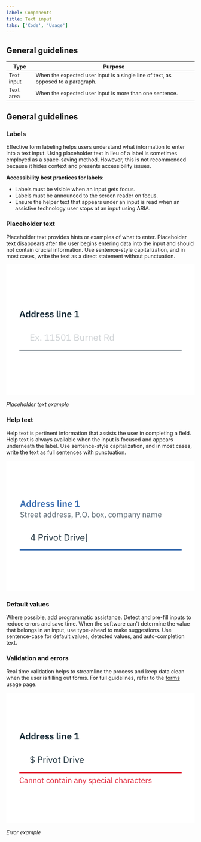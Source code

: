 ```yaml
---
label: Components
title: Text input
tabs: ['Code', 'Usage']
---
```


## General guidelines

| Type       | Purpose                                                                                    |
| ---------- | ------------------------------------------------------------------------------------------ |
| Text input | When the expected user input is a single line of text, as opposed to a paragraph. |
| Text area  | When the expected user input is more than one sentence.                              |

## General guidelines

### Labels

Effective form labeling helps users understand what information to enter into a text input. Using placeholder text in lieu of a label is sometimes employed as a space-saving method. However, this is not recommended because it hides context and presents accessibility issues.

**Accessibility best practices for labels:**

- Labels must be visible when an input gets focus.
- Labels must be announced to the screen reader on focus.
- Ensure the helper text that appears under an input is read when an assistive technology user stops at an input using ARIA.

### Placeholder text

Placeholder text provides hints or examples of what to enter. Placeholder text disappears after the user begins entering data into the input and should not contain crucial information. Use sentence-style capitalization, and in most cases, write the text as a direct statement without punctuation.

<div class="image-component">
    <img src="images/text-input-usage-1.png" alt="Placeholder text example" />
</div>

_Placeholder text example_

### Help text

Help text is pertinent information that assists the user in completing a field. Help text is always available when the input is focused and appears underneath the label. Use sentence-style capitalization, and in most cases, write the text as full sentences with punctuation. 

<div class="image-component">
    <img src="images/text-input-usage-3.png" alt="Help text example" />
</div>

### Default values

Where possible, add programmatic assistance. Detect and pre-fill inputs to reduce errors and save time. When the software can't determine the value that belongs in an input, use type-ahead to make suggestions. Use sentence-case for default values, detected values, and auto-completion text.

### Validation and errors

Real time validation helps to streamline the process and keep data clean when the user is filling out forms. For full guidelines, refer to the [forms](/components/form/usage) usage page.

<div class="image-component">
    <img src="images/text-input-usage-2.png" alt="Validation text example" />
</div>

_Error example_
